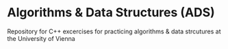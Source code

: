# Algorithms & Data Structures (ADS) 

Repository for C++ excercises for practicing algorithms & data strcutures at the University of Vienna 